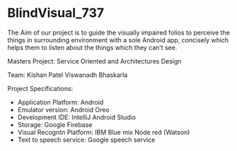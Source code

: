 # BlindVisual_737

The Aim of our project is to guide the visually impaired folios to perceive the things in surrounding environment with a sole Android app, concisely which helps them to listen about the things which they can’t see. 

Masters Project:
Service Oriented and Architectures Design

Team:
Kishan Patel
Viswanadh Bhaskarla

Project Specifications:
  - Application Platform:     Android
  - Emulator version:       Android Oreo
  - Development IDE:         IntelliJ Android Studio
  - Storage:                  Google Firebase
  - Visual Recogntn Platform: IBM Blue mix Node red (Watson)
  - Text to speech service:   Google speech service
  
  

